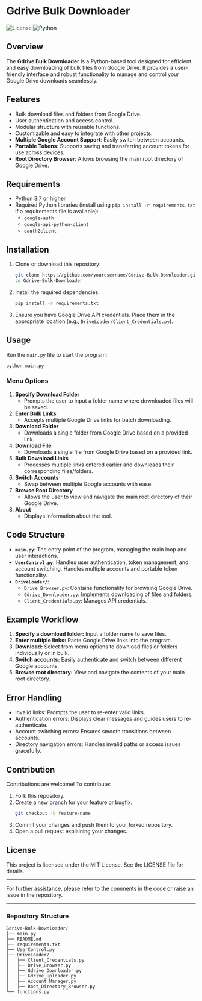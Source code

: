 # Gdrive Bulk Downloader

![License](https://img.shields.io/badge/license-MIT-blue.svg)
![Python](https://img.shields.io/badge/python-3.7%2B-blue)

## Overview
The **Gdrive Bulk Downloader** is a Python-based tool designed for efficient and easy downloading of bulk files from Google Drive. It provides a user-friendly interface and robust functionality to manage and control your Google Drive downloads seamlessly.

## Features
- Bulk download files and folders from Google Drive.
- User authentication and access control.
- Modular structure with reusable functions.
- Customizable and easy to integrate with other projects.
- **Multiple Google Account Support**: Easily switch between accounts.
- **Portable Tokens**: Supports saving and transferring account tokens for use across devices.
- **Root Directory Browser**: Allows browsing the main root directory of Google Drive.

## Requirements
- Python 3.7 or higher
- Required Python libraries (install using `pip install -r requirements.txt` if a requirements file is available):
  - `google-auth`
  - `google-api-python-client`
  - `oauth2client`

## Installation
1. Clone or download this repository:
   ```bash
   git clone https://github.com/yourusername/Gdrive-Bulk-Downloader.git
   cd Gdrive-Bulk-Downloader
   ```
2. Install the required dependencies:
   ```bash
   pip install -r requirements.txt
   ```
3. Ensure you have Google Drive API credentials. Place them in the appropriate location (e.g., `DriveLoader/Client_Credentials.py`).

## Usage
Run the `main.py` file to start the program:
```bash
python main.py
```

### Menu Options
1. **Specify Download Folder**
   - Prompts the user to input a folder name where downloaded files will be saved.
2. **Enter Bulk Links**
   - Accepts multiple Google Drive links for batch downloading.
3. **Download Folder**
   - Downloads a single folder from Google Drive based on a provided link.
4. **Download File**
   - Downloads a single file from Google Drive based on a provided link.
5. **Bulk Download Links**
   - Processes multiple links entered earlier and downloads their corresponding files/folders.
6. **Switch Accounts**
   - Swap between multiple Google accounts with ease.
7. **Browse Root Directory**
   - Allows the user to view and navigate the main root directory of their Google Drive.
8. **About**
   - Displays information about the tool.

## Code Structure
- **`main.py`**: The entry point of the program, managing the main loop and user interactions.
- **`UserControl.py`**: Handles user authentication, token management, and account switching. Handles multiple accounts and portable token functionality.
- **`DriveLoader/`**:
  - `Drive_Browser.py`: Contains functionality for browsing Google Drive.
  - `Gdrive_Downloader.py`: Implements downloading of files and folders.
  - `Client_Credentials.py`: Manages API credentials.
## Example Workflow
1. **Specify a download folder:** Input a folder name to save files.
2. **Enter multiple links:** Paste Google Drive links into the program.
3. **Download:** Select from menu options to download files or folders individually or in bulk.
4. **Switch accounts:** Easily authenticate and switch between different Google accounts.
5. **Browse root directory:** View and navigate the contents of your main root directory.

## Error Handling
- Invalid links: Prompts the user to re-enter valid links.
- Authentication errors: Displays clear messages and guides users to re-authenticate.
- Account switching errors: Ensures smooth transitions between accounts.
- Directory navigation errors: Handles invalid paths or access issues gracefully.

## Contribution
Contributions are welcome! To contribute:
1. Fork this repository.
2. Create a new branch for your feature or bugfix:
   ```bash
   git checkout -b feature-name
   ```
3. Commit your changes and push them to your forked repository.
4. Open a pull request explaining your changes.

## License
This project is licensed under the MIT License. See the LICENSE file for details.

---
For further assistance, please refer to the comments in the code or raise an issue in the repository.

---
### Repository Structure
```plaintext
Gdrive-Bulk-Downloader/
├── main.py
├── README.md
├── requirements.txt
├── UserControl.py
├── DriveLoader/
│   ├── Client_Credentials.py
│   ├── Drive_Browser.py
│   ├── Gdrive_Downloader.py
│   ├── Gdrive_Uploader.py
│   ├── Account_Manager.py
│   ├── Root_Directory_Browser.py
└── functions.py
```

